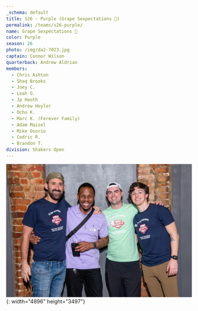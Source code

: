 ```yaml
---
_schema: default
title: S26 - Purple (Grape Sexpectations 🍇)
permalink: /teams/s26-purple/
name: Grape Sexpectations 🍇
color: Purple
season: 26
photo: /img/da2-7023.jpg
captain: Connor Wilson
quarterback: Andrew Aldrian
members:
  - Chris Ashton
  - Shaq Brooks
  - Joey C.
  - Leah G.
  - Jp Hooth
  - Andrew Hoyler
  - Ocho K.
  - Marc K. (Forever Family)
  - Adam Maisel
  - Mike Osorio
  - Cedric R.
  - Brandon T.
division: Shakers Open
---
```

![](/img/da2-7023.jpg){: width="4896" height="3497"}